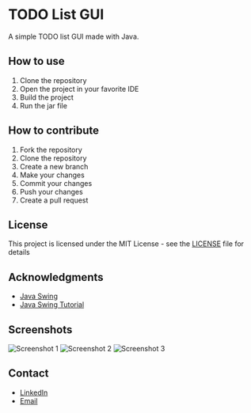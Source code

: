 # TODO List GUI

A simple TODO list GUI made with Java.

## How to use

1. Clone the repository
2. Open the project in your favorite IDE
3. Build the project
4. Run the jar file

## How to contribute

1. Fork the repository
2. Clone the repository
3. Create a new branch
4. Make your changes
5. Commit your changes
6. Push your changes
7. Create a pull request

## License

This project is licensed under the MIT License - see the [LICENSE](LICENSE) file for details

## Acknowledgments

- [Java Swing](https://docs.oracle.com/javase/tutorial/uiswing/)
- [Java Swing Tutorial](https://www.youtube.com/watch?v=QX4mJxvJzqA)

## Screenshots

![Screenshot 1](https://i.imgur.com/0Z7Z7ZM.png)
![Screenshot 2](https://i.imgur.com/0Z7Z7ZM.png)
![Screenshot 3](https://i.imgur.com/0Z7Z7ZM.png)

## Contact

- [LinkedIn](https://www.linkedin.com/in/soufiane-majdar-47613719a/)
- [Email](mailto:soufiane.majdar@gmail.com)
